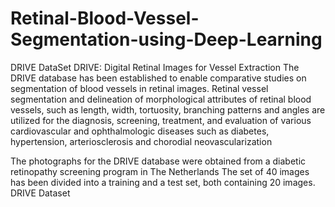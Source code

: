 # Retinal-Blood-Vessel-Segmentation-using-Deep-Learning
DRIVE DataSet
DRIVE: Digital Retinal Images for Vessel Extraction The DRIVE database has been established to enable comparative studies on segmentation of blood vessels in retinal images. Retinal vessel segmentation and delineation of morphological attributes of retinal blood vessels, such as length, width, tortuosity, branching patterns and angles are utilized for the diagnosis, screening, treatment, and evaluation of various cardiovascular and ophthalmologic diseases such as diabetes, hypertension, arteriosclerosis and chorodial neovascularization

The photographs for the DRIVE database were obtained from a diabetic retinopathy screening program in The Netherlands The set of 40 images has been divided into a training and a test set, both containing 20 images. DRIVE Dataset
